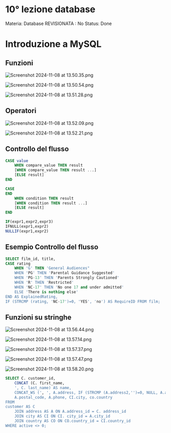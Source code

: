# 10° lezione database

Materia: Database
REVISIONATA : No
Status: Done

# Introduzione a MySQL

## Funzioni

![Screenshot 2024-11-08 at 13.50.35.png](10%C2%B0%20lezione%20database%20133c5c8ba93980ce934ce4536c54b461/Screenshot_2024-11-08_at_13.50.35.png)

![Screenshot 2024-11-08 at 13.50.54.png](10%C2%B0%20lezione%20database%20133c5c8ba93980ce934ce4536c54b461/Screenshot_2024-11-08_at_13.50.54.png)

![Screenshot 2024-11-08 at 13.51.28.png](10%C2%B0%20lezione%20database%20133c5c8ba93980ce934ce4536c54b461/Screenshot_2024-11-08_at_13.51.28.png)

## Operatori

![Screenshot 2024-11-08 at 13.52.09.png](10%C2%B0%20lezione%20database%20133c5c8ba93980ce934ce4536c54b461/Screenshot_2024-11-08_at_13.52.09.png)

![Screenshot 2024-11-08 at 13.52.21.png](10%C2%B0%20lezione%20database%20133c5c8ba93980ce934ce4536c54b461/Screenshot_2024-11-08_at_13.52.21.png)

## Controllo del flusso

```sql
CASE value
	WHEN compare_value THEN result
	[WHEN compare_value THEN result ...]
	[ELSE result]
END
```

```sql
CASE
END
	WHEN condition THEN result
	[WHEN condition THEN result ...]
	[ELSE result]
END 
```

```sql
IF(expr1,expr2,expr3)
IFNULL(expr1,expr2)
NULLIF(expr1,expr2)
```

## Esempio Controllo del flusso

```sql
SELECT film_id, title,
CASE rating
	WHEN 'G' THEN 'General Audiences"
	WHEN 'PG' THEN 'Parental Guidance Suggested'
	WHEN 'PG-13' THEN 'Parents Strongly Cautioned'
	WHEN 'R' THEN 'Restricted'
	WHEN 'NC-17' THEN 'No one 17 and under admitted'
	ELSE 'There is nothing else'
END AS ExplainedRating,
IF (STRCMP (rating, 'NC-17')=0, 'YES', 'no') AS RequireID FROM film;
```

## Funzioni su stringhe

![Screenshot 2024-11-08 at 13.56.44.png](10%C2%B0%20lezione%20database%20133c5c8ba93980ce934ce4536c54b461/Screenshot_2024-11-08_at_13.56.44.png)

![Screenshot 2024-11-08 at 13.57.14.png](10%C2%B0%20lezione%20database%20133c5c8ba93980ce934ce4536c54b461/Screenshot_2024-11-08_at_13.57.14.png)

![Screenshot 2024-11-08 at 13.57.37.png](10%C2%B0%20lezione%20database%20133c5c8ba93980ce934ce4536c54b461/Screenshot_2024-11-08_at_13.57.37.png)

![Screenshot 2024-11-08 at 13.57.47.png](10%C2%B0%20lezione%20database%20133c5c8ba93980ce934ce4536c54b461/Screenshot_2024-11-08_at_13.57.47.png)

![Screenshot 2024-11-08 at 13.58.20.png](10%C2%B0%20lezione%20database%20133c5c8ba93980ce934ce4536c54b461/Screenshot_2024-11-08_at_13.58.20.png)

```sql
SELECT C. customer_id,
	CONCAT (C. first_name,
	', C. last_name) AS name,
	CONCAT_WS (', ', A.address, IF (STRCMP (A.address2,'')=0, NULL, A.address2)) AS address,
	A.postal_code, A.phone, CI.city, co.country
FROM
customer AS C
	JOIN address AS A ON A.address_id = C. address_id
	JOIN city AS CI ON CI. city_id = A.city_id
	JOIN country AS CO ON CO.country_id = CI.country_id
WHERE active <> 0;
```